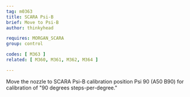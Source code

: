 ```yaml
---
tag: m0363
title: SCARA Psi-B
brief: Move to Psi-B
author: thinkyhead

requires: MORGAN_SCARA
group: control

codes: [ M363 ]
related: [ M360, M361, M362, M364 ]

---
```


Move the nozzle to SCARA Psi-B calibration position Psi 90 (A50 B90) for calibration of "90 degrees steps-per-degree."
